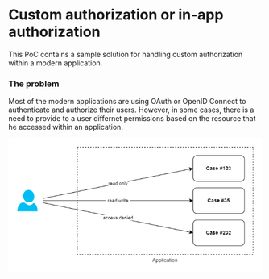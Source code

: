 # Custom authorization or in-app authorization

This PoC contains a sample solution for handling custom authorization within a modern application.

### The problem

Most of the modern applications are using OAuth or OpenID Connect to authenticate and authorize their users. However, in some cases, there is a need to provide to a user differnet permissions based on the resource that he accessed within an application.

![problem](docs/custom-authz-problem.png)
